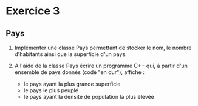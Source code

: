 # Exercice 3
## Pays

1. Implémenter une classe Pays permettant de stocker le nom, le nombre 
d'habitants ainsi que la superficie d'un pays.

2. A l'aide de la classe Pays écrire un programme C++ qui, à partir d'un ensemble
de pays donnés (codé "en dur"), affiche :
    * le pays ayant la plus grande superficie
    * le pays le plus peuplé
    * le pays ayant la densité de population la plus élevée